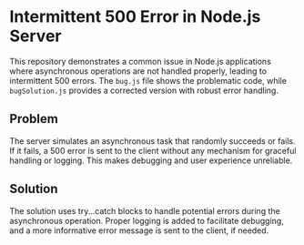 # Intermittent 500 Error in Node.js Server

This repository demonstrates a common issue in Node.js applications where asynchronous operations are not handled properly, leading to intermittent 500 errors.  The `bug.js` file shows the problematic code, while `bugSolution.js` provides a corrected version with robust error handling.

## Problem
The server simulates an asynchronous task that randomly succeeds or fails. If it fails, a 500 error is sent to the client without any mechanism for graceful handling or logging. This makes debugging and user experience unreliable.

## Solution
The solution uses try...catch blocks to handle potential errors during the asynchronous operation.  Proper logging is added to facilitate debugging, and a more informative error message is sent to the client, if needed.